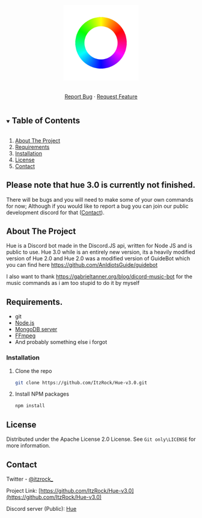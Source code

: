 



<!-- PROJECT LOGO -->
<br />
<p align="center">
  <a href="https://github.com/ItzRock/Hue-v3.0">
    <img src="git only/images/logo.png" alt="Logo" width="200" height="200">
  </a>
  <p align="center">
    <br />
    <a href="https://github.com/ItzRock/Hue-v3.0/issues">Report Bug</a>
    ·
    <a href="https://github.com/ItzRock/Hue-v3.0/issues">Request Feature</a>
  </p>
</p>



<!-- TABLE OF CONTENTS -->
<details open="open">
  <summary><h2 style="display: inline-block">Table of Contents</h2></summary>
  <ol>
    <li><a href="#about-the-project">About The Project</a></li>
    <li><a href="#requirements">Requirements</a></li>
    <li><a href="#installation">Installation</a></li>
    <li><a href="#license">License</a></li>
    <li><a href="#contact">Contact</a></li>
  </ol>
</details>

## Please note that hue 3.0 is currently not finished.
There will be bugs and you will need to make some of your own commands for now;
Although if you would like to report a bug you can join our public development discord for that (<a href="#contact">Contact</a>).
<!-- ABOUT THE PROJECT -->
## About The Project

Hue is a Discord bot made in the Discord.JS api, written for Node JS and is public to use.
Hue 3.0 while is an entirely new version, its a heavily modified version of Hue 2.0
and Hue 2.0 was a modified version of GuideBot which you can find here
https://github.com/AnIdiotsGuide/guidebot

I also want to thank https://gabrieltanner.org/blog/dicord-music-bot for the music commands 
as i am too stupid to do it by myself
## Requirements.
- git
- [Node.js](https://nodejs.org/)
- [MongoDB server](https://www.mongodb.com/try/download/community)
- [FFmpeg](https://ffmpeg.org/)
- And probably something else i forgot
### Installation

1. Clone the repo
   ```sh
   git clone https://github.com/ItzRock/Hue-v3.0.git
   ```
2. Install NPM packages
   ```sh
   npm install
   ```
<!-- LICENSE -->
## License

Distributed under the Apache License 2.0 License. See `Git only\LICENSE` for more information.



<!-- CONTACT -->
## Contact

Twitter - [@itzrock_](https://twitter.com/itzrock_)

Project Link: [https://github.com/ItzRock/Hue-v3.0](https://github.com/ItzRock/Hue-v3.0)

Discord server (Public): [Hue](https://discord.com/invite/QwgnZ83XD3)
